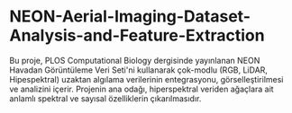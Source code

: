 # NEON-Aerial-Imaging-Dataset-Analysis-and-Feature-Extraction
Bu proje, PLOS Computational Biology dergisinde yayınlanan NEON Havadan Görüntüleme Veri Seti'ni kullanarak çok-modlu (RGB, LiDAR, Hipespektral) uzaktan algılama verilerinin entegrasyonu, görselleştirilmesi ve analizini içerir. Projenin ana odağı, hiperspektral veriden ağaçlara ait anlamlı spektral ve sayısal özelliklerin çıkarılmasıdır.

